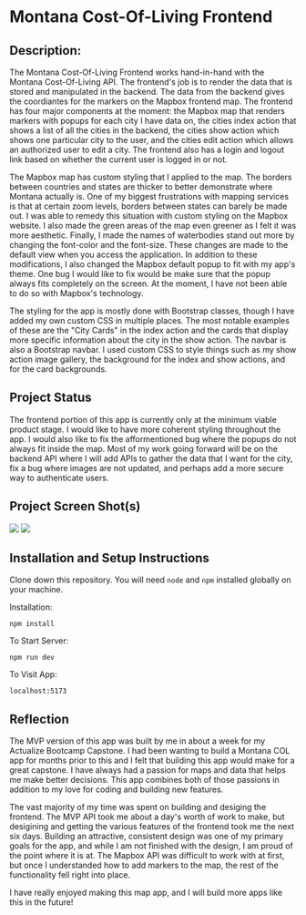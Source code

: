 # Montana Cost-Of-Living Frontend

## Description:

The Montana Cost-Of-Living Frontend works hand-in-hand with the Montana Cost-Of-Living API. The frontend's job is to render the data that is stored and manipulated in the backend. The data from the backend gives the coordiantes for the markers on the Mapbox frontend map. The frontend has four major components at the moment: the Mapbox map that renders markers with popups for each city I have data on, the cities index action that shows a list of all the cities in the backend, the cities show action which shows one particular city to the user, and the cities edit action which allows an authorized user to edit a city. The frontend also has a login and logout link based on whether the current user is logged in or not.

The Mapbox map has custom styling that I applied to the map. The borders between countries and states are thicker to better demonstrate where Montana actually is. One of my biggest frustrations with mapping services is that at certain zoom levels, borders between states can barely be made out. I was able to remedy this situation with custom styling on the Mapbox website. I also made the green areas of the map even greener as I felt it was more aesthetic. Finally, I made the names of waterbodies stand out more by changing the font-color and the font-size. These changes are made to the default view when you access the application. In addition to these modifications, I also changed the Mapbox default popup to fit with my app's theme. One bug I would like to fix would be make sure that the popup always fits completely on the screen. At the moment, I have not been able to do so with Mapbox's technology.

The styling for the app is mostly done with Bootstrap classes, though I have added my own custom CSS in multiple places. The most notable examples of these are the "City Cards" in the index action and the cards that display more specific information about the city in the show action. The navbar is also a Bootstrap navbar. I used custom CSS to style things such as my show action image gallery, the background for the index and show actions, and for the card backgrounds.

## Project Status

The frontend portion of this app is currently only at the minimum viable product stage. I would like to have more coherent styling throughout the app. I would also like to fix the afformentioned bug where the popups do not always fit inside the map. Most of my work going forward will be on the backend API where I will add APIs to gather the data that I want for the city, fix a bug where images are not updated, and perhaps add a more secure way to authenticate users.

## Project Screen Shot(s)

<img src="https://i.postimg.cc/8PqpKXfX/Screen-Shot-2022-11-15-at-1-37-35-PM.png">

<img src="https://i.postimg.cc/0NrrhK2c/Screen-Shot-2022-11-15-at-1-39-47-PM.png">

## Installation and Setup Instructions

Clone down this repository. You will need `node` and `npm` installed globally on your machine.

Installation:

`npm install`

To Start Server:

`npm run dev`

To Visit App:

`localhost:5173`

## Reflection

The MVP version of this app was built by me in about a week for my Actualize Bootcamp Capstone. I had been wanting to build a Montana COL app for months prior to this and I felt that building this app would make for a great capstone. I have always had a passion for maps and data that helps me make better decisions. This app combines both of those passions in addition to my love for coding and building new features.

The vast majority of my time was spent on building and desiging the frontend. The MVP API took me about a day's worth of work to make, but desigining and getting the various features of the frontend took me the next six days. Building an attractive, consistent design was one of my primary goals for the app, and while I am not finished with the design, I am proud of the point where it is at. The Mapbox API was difficult to work with at first, but once I understanded how to add markers to the map, the rest of the functionality fell right into place.

I have really enjoyed making this map app, and I will build more apps like this in the future!
